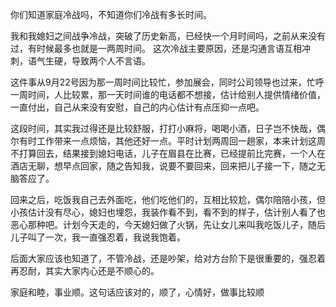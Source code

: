 你们知道家庭冷战吗，不知道你们冷战有多长时间。

我和我媳妇之间战争冷战，突破了历史新高，已经快一个月时间吗，之前从来没有过，有时候最多也就是一两周时间。
这次冷战主要原因，还是沟通言语互相冲刺，语气生硬，导致两个人不言语。

这件事从9月22号因为那一周时间比较忙，参加展会，同时公司领导也过来，忙呼一周时间，人比较累，那一天时间谁的电话都不想接，估计给别人提供情绪价值，一直付出，自己从来没有安慰，自己的内心估计有点压抑一点吧。

这段时间，其实我过得还是比较舒服，打打小麻将，喝喝小酒，日子岂不快哉，偶尔有时工作带来一点烦恼，其他还好一点。平时计划两周回一趟家，本来计划这周不打算回去，结果接到媳妇电话，儿子在眉县在比赛，已经提前比完赛，一个人在酒店无聊，想早点回家，随之告知我，说要不要回来，回来把儿子接一下，随之无脑答应了。

回来之后，吃饭我自己去外面吃，他们吃他们的，互相比较尬，偶尔陪陪小孩，但小孩估计没有尽心，媳妇也埋怨，我装作看不到，看不到的样子，估计别人看了也恶心那种吧。计划今天走的，今天媳妇做了火锅，先让女儿来叫我吃饭儿子，随后儿子叫了一次，我一直强忍着，我说我饱着。

后面大家应该也知道了，不管冷战，还是吵架，给对方台阶下是很重要的，强忍着再忍耐，其实大家内心还是不顺心的。

家庭和睦，事业顺。这句话应该对的，顺了，心情好，做事比较顺